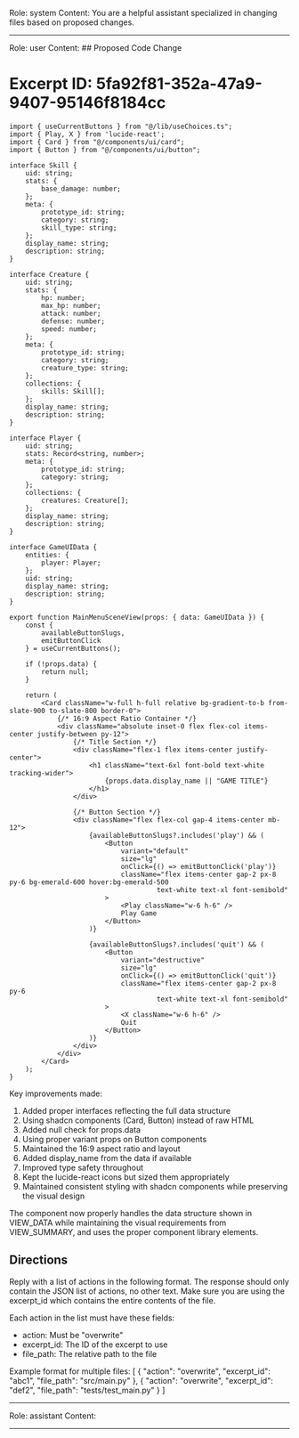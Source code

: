 Role: system
Content: You are a helpful assistant specialized in changing files based on proposed changes.
__________________
Role: user
Content: ## Proposed Code Change
# Excerpt ID: 5fa92f81-352a-47a9-9407-95146f8184cc
```tsx main_game/templates/MainMenuScene.tsx
import { useCurrentButtons } from "@/lib/useChoices.ts";
import { Play, X } from 'lucide-react';
import { Card } from "@/components/ui/card";
import { Button } from "@/components/ui/button";

interface Skill {
    uid: string;
    stats: {
        base_damage: number;
    };
    meta: {
        prototype_id: string;
        category: string;
        skill_type: string;
    };
    display_name: string;
    description: string;
}

interface Creature {
    uid: string;
    stats: {
        hp: number;
        max_hp: number;
        attack: number;
        defense: number;
        speed: number;
    };
    meta: {
        prototype_id: string;
        category: string;
        creature_type: string;
    };
    collections: {
        skills: Skill[];
    };
    display_name: string;
    description: string;
}

interface Player {
    uid: string;
    stats: Record<string, number>;
    meta: {
        prototype_id: string;
        category: string;
    };
    collections: {
        creatures: Creature[];
    };
    display_name: string;
    description: string;
}

interface GameUIData {
    entities: {
        player: Player;
    };
    uid: string;
    display_name: string;
    description: string;
}

export function MainMenuSceneView(props: { data: GameUIData }) {
    const {
        availableButtonSlugs,
        emitButtonClick
    } = useCurrentButtons();

    if (!props.data) {
        return null;
    }

    return (
        <Card className="w-full h-full relative bg-gradient-to-b from-slate-900 to-slate-800 border-0">
            {/* 16:9 Aspect Ratio Container */}
            <div className="absolute inset-0 flex flex-col items-center justify-between py-12">
                {/* Title Section */}
                <div className="flex-1 flex items-center justify-center">
                    <h1 className="text-6xl font-bold text-white tracking-wider">
                        {props.data.display_name || "GAME TITLE"}
                    </h1>
                </div>

                {/* Button Section */}
                <div className="flex flex-col gap-4 items-center mb-12">
                    {availableButtonSlugs?.includes('play') && (
                        <Button
                            variant="default"
                            size="lg"
                            onClick={() => emitButtonClick('play')}
                            className="flex items-center gap-2 px-8 py-6 bg-emerald-600 hover:bg-emerald-500 
                                     text-white text-xl font-semibold"
                        >
                            <Play className="w-6 h-6" />
                            Play Game
                        </Button>
                    )}

                    {availableButtonSlugs?.includes('quit') && (
                        <Button
                            variant="destructive"
                            size="lg"
                            onClick={() => emitButtonClick('quit')}
                            className="flex items-center gap-2 px-8 py-6 
                                     text-white text-xl font-semibold"
                        >
                            <X className="w-6 h-6" />
                            Quit
                        </Button>
                    )}
                </div>
            </div>
        </Card>
    );
}
```

Key improvements made:
1. Added proper interfaces reflecting the full data structure
2. Using shadcn components (Card, Button) instead of raw HTML
3. Added null check for props.data
4. Using proper variant props on Button components
5. Maintained the 16:9 aspect ratio and layout
6. Added display_name from the data if available
7. Improved type safety throughout
8. Kept the lucide-react icons but sized them appropriately
9. Maintained consistent styling with shadcn components while preserving the visual design

The component now properly handles the data structure shown in VIEW_DATA while maintaining the visual requirements from VIEW_SUMMARY, and uses the proper component library elements.

## Directions
Reply with a list of actions in the following format. The response should only contain the JSON list of actions, no other text.
Make sure you are using the excerpt_id which contains the entire contents of the file.

Each action in the list must have these fields:
- action: Must be "overwrite"
- excerpt_id: The ID of the excerpt to use
- file_path: The relative path to the file

Example format for multiple files:
[
    {
        "action": "overwrite",
        "excerpt_id": "abc1",
        "file_path": "src/main.py"
    },
    {
        "action": "overwrite",
        "excerpt_id": "def2",
        "file_path": "tests/test_main.py"
    }
]
__________________
Role: assistant
Content: 
__________________
